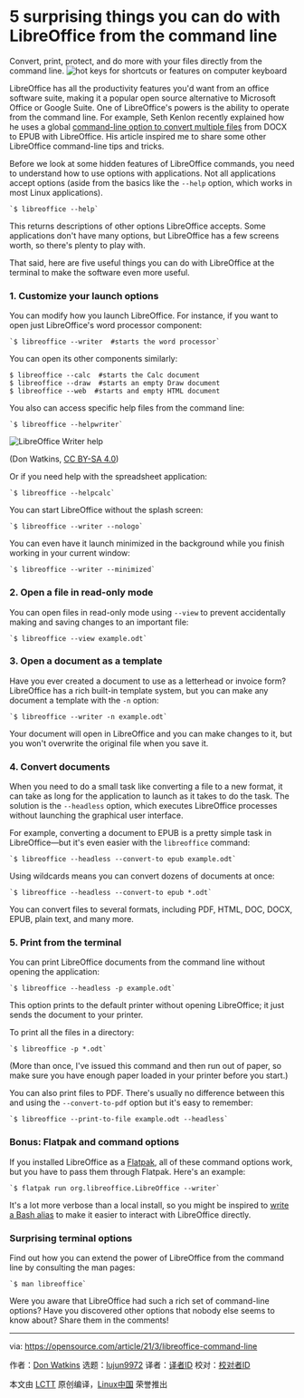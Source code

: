 [#]: subject: (5 surprising things you can do with LibreOffice from the command line)
[#]: via: (https://opensource.com/article/21/3/libreoffice-command-line)
[#]: author: (Don Watkins https://opensource.com/users/don-watkins)
[#]: collector: (lujun9972)
[#]: translator: ( )
[#]: reviewer: ( )
[#]: publisher: ( )
[#]: url: ( )

5 surprising things you can do with LibreOffice from the command line
======
Convert, print, protect, and do more with your files directly from the
command line.
![hot keys for shortcuts or features on computer keyboard][1]

LibreOffice has all the productivity features you'd want from an office software suite, making it a popular open source alternative to Microsoft Office or Google Suite. One of LibreOffice's powers is the ability to operate from the command line. For example, Seth Kenlon recently explained how he uses a global [command-line option to convert multiple files][2] from DOCX to EPUB with LibreOffice. His article inspired me to share some other LibreOffice command-line tips and tricks.

Before we look at some hidden features of LibreOffice commands, you need to understand how to use options with applications. Not all applications accept options (aside from the basics like the `--help` option, which works in most Linux applications).


```
`$ libreoffice --help`
```

This returns descriptions of other options LibreOffice accepts. Some applications don't have many options, but LibreOffice has a few screens worth, so there's plenty to play with.

That said, here are five useful things you can do with LibreOffice at the terminal to make the software even more useful.

### 1\. Customize your launch options

You can modify how you launch LibreOffice. For instance, if you want to open just LibreOffice's word processor component:


```
`$ libreoffice --writer  #starts the word processor`
```

You can open its other components similarly:


```
$ libreoffice --calc  #starts the Calc document
$ libreoffice --draw  #starts an empty Draw document
$ libreoffice --web  #starts and empty HTML document
```

You also can access specific help files from the command line:


```
`$ libreoffice --helpwriter`
```

![LibreOffice Writer help][3]

(Don Watkins, [CC BY-SA 4.0][4])

Or if you need help with the spreadsheet application:


```
`$ libreoffice --helpcalc`
```

You can start LibreOffice without the splash screen:


```
`$ libreoffice --writer --nologo`
```

You can even have it launch minimized in the background while you finish working in your current window:


```
`$ libreoffice --writer --minimized`
```

### 2\. Open a file in read-only mode

You can open files in read-only mode using `--view` to prevent accidentally making and saving changes to an important file:


```
`$ libreoffice --view example.odt`
```

### 3\. Open a document as a template

Have you ever created a document to use as a letterhead or invoice form? LibreOffice has a rich built-in template system, but you can make any document a template with the `-n` option:


```
`$ libreoffice --writer -n example.odt`
```

Your document will open in LibreOffice and you can make changes to it, but you won't overwrite the original file when you save it.

### 4\. Convert documents

When you need to do a small task like converting a file to a new format, it can take as long for the application to launch as it takes to do the task. The solution is the `--headless` option, which executes LibreOffice processes without launching the graphical user interface.

For example, converting a document to EPUB is a pretty simple task in LibreOffice—but it's even easier with the `libreoffice` command:


```
`$ libreoffice --headless --convert-to epub example.odt`
```

Using wildcards means you can convert dozens of documents at once:


```
`$ libreoffice --headless --convert-to epub *.odt`
```

You can convert files to several formats, including PDF, HTML, DOC, DOCX, EPUB, plain text, and many more.

### 5\. Print from the terminal

You can print LibreOffice documents from the command line without opening the application:


```
`$ libreoffice --headless -p example.odt`
```

This option prints to the default printer without opening LibreOffice; it just sends the document to your printer.

To print all the files in a directory:


```
`$ libreoffice -p *.odt`
```

(More than once, I've issued this command and then run out of paper, so make sure you have enough paper loaded in your printer before you start.)

You can also print files to PDF. There's usually no difference between this and using the `--convert-to-pdf` option but it's easy to remember:


```
`$ libreoffice --print-to-file example.odt --headless`
```

### Bonus: Flatpak and command options

If you installed LibreOffice as a [Flatpak][5], all of these command options work, but you have to pass them through Flatpak. Here's an example:


```
`$ flatpak run org.libreoffice.LibreOffice --writer`
```

It's a lot more verbose than a local install, so you might be inspired to [write a Bash alias][6] to make it easier to interact with LibreOffice directly.

### Surprising terminal options

Find out how you can extend the power of LibreOffice from the command line by consulting the man pages:


```
`$ man libreoffice`
```

Were you aware that LibreOffice had such a rich set of command-line options? Have you discovered other options that nobody else seems to know about? Share them in the comments!

--------------------------------------------------------------------------------

via: https://opensource.com/article/21/3/libreoffice-command-line

作者：[Don Watkins][a]
选题：[lujun9972][b]
译者：[译者ID](https://github.com/译者ID)
校对：[校对者ID](https://github.com/校对者ID)

本文由 [LCTT](https://github.com/LCTT/TranslateProject) 原创编译，[Linux中国](https://linux.cn/) 荣誉推出

[a]: https://opensource.com/users/don-watkins
[b]: https://github.com/lujun9972
[1]: https://opensource.com/sites/default/files/styles/image-full-size/public/lead-images/shortcut_command_function_editing_key.png?itok=a0sEc5vo (hot keys for shortcuts or features on computer keyboard)
[2]: https://opensource.com/article/21/2/linux-workday
[3]: https://opensource.com/sites/default/files/uploads/libreoffice-help.png (LibreOffice Writer help)
[4]: https://creativecommons.org/licenses/by-sa/4.0/
[5]: https://www.libreoffice.org/download/flatpak/
[6]: https://opensource.com/article/19/7/bash-aliases
